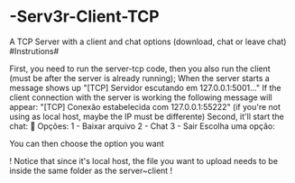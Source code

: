 # -Serv3r-Client-TCP
A TCP Server with a client and chat options (download, chat or leave chat)
#Instrutions#

First, you need to run the server-tcp code, then you also run the client (must be after the server is already running);
When the server starts a message shows up "[TCP] Servidor escutando em 127.0.0.1:5001..."
If the client connection with the server is working the following message will appear: "[TCP] Conexão estabelecida com 127.0.0.1:55222" 
(if you're not using as local host, maybe the IP must be differente)
Second, it'll start the chat:
📌 Opções:
1 - Baixar arquivo
2 - Chat
3 - Sair
Escolha uma opção:

You can then choose the option you want

! Notice that since it's local host, the file you want to upload needs to be inside the same folder as the server~client !
